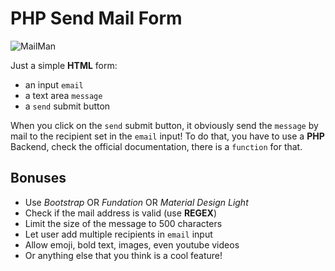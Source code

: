 # PHP Send Mail Form

![MailMan](http://9cbcca1e6f9e03544a02-539d006b7d1ab88a7f6e8d03decc893c.r44.cf2.rackcdn.com/71576c522bcb802f3a3dafb5395c404b.gif)

Just a simple **HTML** form:
* an input `email`
* a text area `message`
* a `send` submit button

When you click on the `send` submit button, it obviously send the `message` by mail to the recipient set in the `email` input!
To do that, you have to use a **PHP** Backend, check the official documentation, there is a `function` for that.

## Bonuses

* Use _Bootstrap_ OR _Fundation_ OR _Material Design Light_
* Check if the mail address is valid (use **REGEX**)
* Limit the size of the message to 500 characters
* Let user add multiple recipients in `email` input
* Allow emoji, bold text, images, even youtube videos
* Or anything else that you think is a cool feature!
